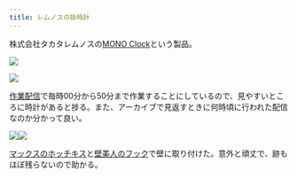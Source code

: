 ```yaml
---
title: レムノスの掛時計
---
```

株式会社タカタレムノスの[MONO Clock](https://www.amazon.co.jp/dp/B004UIT8BK)という製品。

![](https://lh6.googleusercontent.com/cvlprxOnuwrzOc1r4mFEmUgvRXI8-3-2w9P4aPequZZ7vp1565VZWQIafKZRDLTW4AVqT95FpgvVDPox6X0TLW8JxYeHBvU--D-IelByiThgITgs6nDfFmKU586Xz8zFR1ACiZpkoC1T4B_X-hBQAQ)

![](https://lh4.googleusercontent.com/5_xE5pcH_x3StuXzgIuzxNUlXaCN1AD6LGIpBB0q8-9MbGgcyfhEJMptNWkcfK1Hr-luTcXTP21B7d5OacRTL3bbtGH5HtCG85VVkhGN3qHAf5QVtqQp0ZljqOOyiG6qSqqdfORKidAuKBZctyjtzw)

[作業配信](https://www.youtube.com/channel/UC5s-KpSDGzxWPWNv94PnJHw)で毎時00分から50分まで作業することにしているので、見やすいところに時計があると捗る。また、アーカイブで見返すときに何時頃に行われた配信なのか分かって良い。

![](https://lh4.googleusercontent.com/v3cQ16Gc0aLak8NAe-pEZAzQeq7vDEACA9WYrlLUY87UE1_WTJOh-83IQ6hqoj6Q3m9FJMvC25FrHE5Wn9-yScEpGGrCGMCbP_WJxPKQJhQRV2tRAbw9dd_SnT1fJBgBdgUDTAyhsntVKLbDAQgXuA)![](https://lh5.googleusercontent.com/10mJEq86F5YVWGdFPLI78exJAmv1ZBJuRu_l59Z1XHOzWcYjWAJJPBJlgdUessvngeY586zyFYE9QTcPme796ZZ5mUVP1isViY7FuWWZ0UVFkSfWdC2f3wexhVDAHcA3rBRhobxFlEYTSZWB9cTMAQ)

[マックスのホッチキス](https://www.amazon.co.jp/dp/B000O9WRWG)と[壁美人のフック](https://www.amazon.co.jp/dp/B00CU78TDG)で壁に取り付けた。意外と頑丈で、跡もほぼ残らないので助かる。
